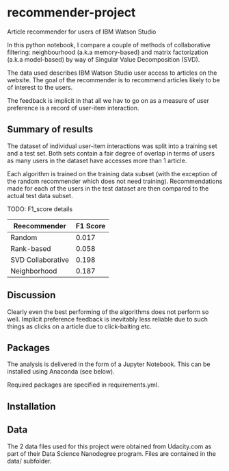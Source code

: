 # recommender-project

Article recommender for users of IBM Watson Studio

In this python notebook, I compare a couple of methods of collaborative filtering: neighbourhood (a.k.a memory-based) and matrix factorization (a.k.a model-based) by way of Singular Value Decomposition (SVD).

The data used describes IBM Watson Studio user access to articles on the website. The goal of the recommender is to recommend articles likely to be of interest to the users.

The feedback is implicit in that all we hav to go on as a measure of user preference is a record of user-item interaction. 

## Summary of results

The dataset of individual user-item interactions was split into a training set and a test set. Both sets contain a fair degree of overlap in terms of users as many users in the dataset have accesses more than 1 article.

Each algorithm is trained on the training data subset (with the exception of the random recommender which does not need training). Recommendations made for each of the users in the test dataset are then compared to the actual test data subset.

TODO: F1_score details

| Reecommender  | F1 Score |
| ------------- | ------------- |
| Random     | 0.017  |
| Rank-based  | 0.058 |
| SVD Collaborative | 0.198 |
| Neighborhood | 0.187

## Discussion

Clearly even the best performing of the algorithms does not perform so well. Implicit preference feedback is inevitably less reliable due to such things as clicks on a article due to click-baiting etc.  


## Packages

The analysis is delivered in the form of a Jupyter Notebook. This can be installed using Anaconda (see below).

Required packages are specified in requirements.yml.

## Installation



## Data

The 2 data files used for this project were obtained from Udacity.com as part of their Data Science Nanodegree program. Files are contained in the data/ subfolder.
